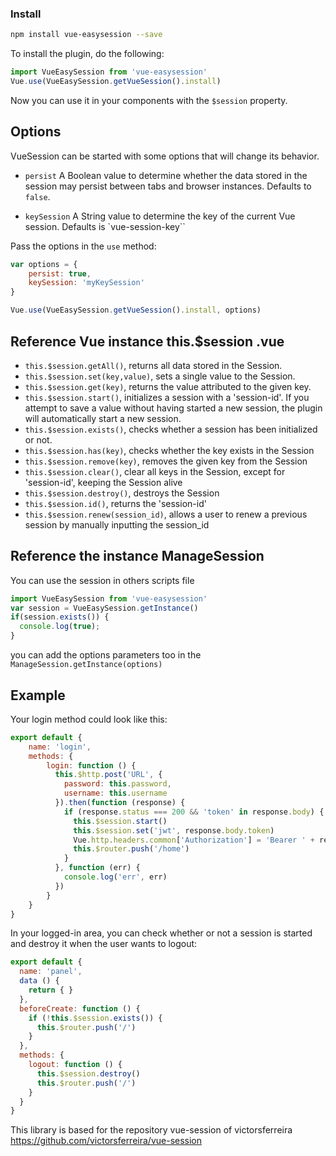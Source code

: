 ### Install

```bash
npm install vue-easysession --save
```

To install the plugin, do the following:

```javascript
import VueEasySession from 'vue-easysession'
Vue.use(VueEasySession.getVueSession().install)
```

Now you can use it in your components with the `$session` property.

## Options

VueSession can be started with some options that will change its behavior.

- `persist` A Boolean value to determine whether the data stored in the session may persist between tabs and browser instances. Defaults to `false`.

- `keySession` A String value to determine the key of the current Vue session. Defaults is `vue-session-key``

Pass the options in the `use` method:

```javascript
var options = {
    persist: true,
    keySession: 'myKeySession'
}

Vue.use(VueEasySession.getVueSession().install, options)
```

## Reference Vue instance this.$session .vue

- `this.$session.getAll()`, returns all data stored in the Session.
- `this.$session.set(key,value)`, sets a single value to the Session.
- `this.$session.get(key)`, returns the value attributed to the given key.
- `this.$session.start()`, initializes a session with a 'session-id'. If you attempt to save a value without having started a new session, the plugin will automatically start a new session.
- `this.$session.exists()`, checks whether a session has been initialized or not.
- `this.$session.has(key)`, checks whether the key exists in the Session
- `this.$session.remove(key)`, removes the given key from the Session
- `this.$session.clear()`, clear all keys in the Session, except for 'session-id', keeping the Session alive
- `this.$session.destroy()`, destroys the Session
- `this.$session.id()`, returns the 'session-id'
- `this.$session.renew(session_id)`, allows a user to renew a previous session by manually inputting the session_id

## Reference the instance ManageSession

You can use the session in others scripts file

```javascript
import VueEasySession from 'vue-easysession'
var session = VueEasySession.getInstance()
if(session.exists()) {
  console.log(true);
}
```
you can add the options parameters too in the `ManageSession.getInstance(options)`


## Example

Your login method could look like this:

```javascript
export default {
    name: 'login',
    methods: {
        login: function () {
          this.$http.post('URL', {
            password: this.password,
            username: this.username
          }).then(function (response) {
            if (response.status === 200 && 'token' in response.body) {
              this.$session.start()
              this.$session.set('jwt', response.body.token)
              Vue.http.headers.common['Authorization'] = 'Bearer ' + response.body.token
              this.$router.push('/home')
            }
          }, function (err) {
            console.log('err', err)
          })
        }
    }
}
```

In your logged-in area, you can check whether or not a session is started and destroy it when the user wants to logout:

```javascript
export default {
  name: 'panel',
  data () {
    return { }
  },
  beforeCreate: function () {
    if (!this.$session.exists()) {
      this.$router.push('/')
    }
  },
  methods: {
    logout: function () {
      this.$session.destroy()
      this.$router.push('/')
    }
  }
}
```

This library is based for the repository vue-session of victorsferreira https://github.com/victorsferreira/vue-session
